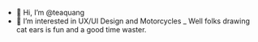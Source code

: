 - 👋 Hi, I’m @teaquang
- 👀 I’m interested in UX/UI Design and Motorcycles
_ Well folks drawing cat ears is fun and a good time waster.

<!---
teaquang/teaquang is a ✨ special ✨ repository because its `README.md` (this file) appears on your GitHub profile.
You can click the Preview link to take a look at your changes.
--->
